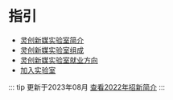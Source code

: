 # 指引

- [灵创新媒实验室简介](./灵创新媒实验室简介)
- [灵创新媒实验室组成](./灵创新媒实验室组成)
- [灵创新媒实验室就业方向](./灵创新媒实验室就业方向)
- [加入实验室](./加入实验室)

::: tip
更新于2023年08月  [查看2022年招新简介](../guide2022/)
::: 